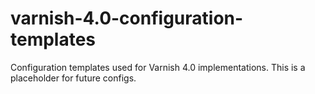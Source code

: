 varnish-4.0-configuration-templates
===================================

Configuration templates used for Varnish 4.0 implementations. This is a placeholder for future configs.
